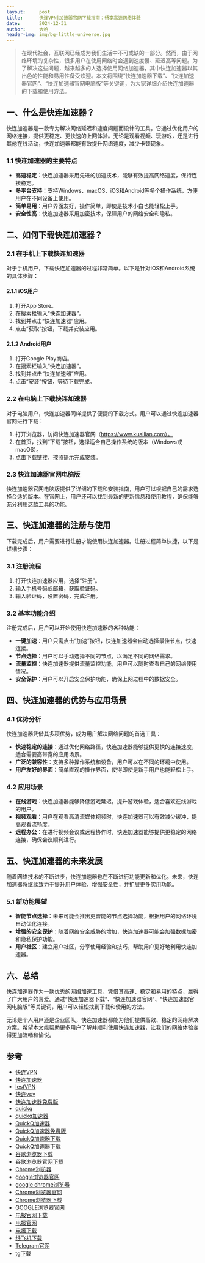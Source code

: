 ```yaml
---
layout:     post
title:      快连VPN|加速器官网下载指南：畅享高速网络体验
date:       2024-12-31
author:     大哈
header-img: img/bg-little-universe.jpg
---
```


>在现代社会，互联网已经成为我们生活中不可或缺的一部分。然而，由于网络环境的复杂性，很多用户在使用网络时会遇到速度慢、延迟高等问题。为了解决这些问题，越来越多的人选择使用网络加速器，其中快连加速器以其出色的性能和易用性备受欢迎。本文将围绕“快连加速器下载”、“快连加速器官网”、“快连加速器官网电脑版”等关键词，为大家详细介绍快连加速器的下载和使用方法。

## 一、什么是快连加速器？

快连加速器是一款专为解决网络延迟和速度问题而设计的工具。它通过优化用户的网络连接，提供更稳定、更快速的上网体验。无论是观看视频、玩游戏，还是进行其他在线活动，快连加速器都能有效提升网络速度，减少卡顿现象。

### 1.1 快连加速器的主要特点

- **高速稳定**：快连加速器采用先进的加速技术，能够有效提高网络速度，保持连接稳定。
- **多平台支持**：支持Windows、macOS、iOS和Android等多个操作系统，方便用户在不同设备上使用。
- **简单易用**：用户界面友好，操作简单，即使是技术小白也能轻松上手。
- **安全性高**：快连加速器采用加密技术，保障用户的网络安全和隐私。

## 二、如何下载快连加速器？

### 2.1 在手机上下载快连加速器

对于手机用户，下载快连加速器的过程非常简单。以下是针对iOS和Android系统的具体步骤：

#### 2.1.1 iOS用户

1. 打开App Store。
2. 在搜索栏输入“快连加速器”。
3. 找到并点击“快连加速器”应用。
4. 点击“获取”按钮，下载并安装应用。

#### 2.1.2 Android用户

1. 打开Google Play商店。
2. 在搜索栏输入“快连加速器”。
3. 找到并点击“快连加速器”应用。
4. 点击“安装”按钮，等待下载完成。

### 2.2 在电脑上下载快连加速器

对于电脑用户，快连加速器同样提供了便捷的下载方式。用户可以通过快连加速器官网进行下载：

1. 打开浏览器，访问快连加速器官网（https://www.kuailian.com）。
2. 在首页，找到“下载”按钮，选择适合自己操作系统的版本（Windows或macOS）。
3. 点击下载链接，按照提示完成安装。

### 2.3 快连加速器官网电脑版

快连加速器官网电脑版提供了详细的下载和安装指南，用户可以根据自己的需求选择合适的版本。在官网上，用户还可以找到最新的更新信息和使用教程，确保能够充分利用这款工具的功能。

## 三、快连加速器的注册与使用

下载完成后，用户需要进行注册才能使用快连加速器。注册过程简单快捷，以下是详细步骤：

### 3.1 注册流程

1. 打开快连加速器应用，选择“注册”。
2. 输入手机号码或邮箱，获取验证码。
3. 输入验证码，设置密码，完成注册。

### 3.2 基本功能介绍

注册完成后，用户可以开始使用快连加速器的各种功能：

- **一键加速**：用户只需点击“加速”按钮，快连加速器会自动选择最佳节点，快速连接。
- **节点选择**：用户可以手动选择不同的节点，以满足不同的网络需求。
- **流量监控**：快连加速器提供流量监控功能，用户可以随时查看自己的网络使用情况。
- **安全保护**：用户可以开启安全保护功能，确保上网过程中的数据安全。

## 四、快连加速器的优势与应用场景

### 4.1 优势分析

快连加速器凭借其多项优势，成为用户解决网络问题的首选工具：

- **快速稳定的连接**：通过优化网络路径，快连加速器能够提供更快的连接速度，适合需要高带宽的应用场景。
- **广泛的兼容性**：支持多种操作系统和设备，用户可以在不同的环境中使用。
- **用户友好的界面**：简单直观的操作界面，使得即使是新手用户也能轻松上手。

### 4.2 应用场景

- **在线游戏**：快连加速器能够降低游戏延迟，提升游戏体验，适合喜欢在线游戏的用户。
- **视频观看**：用户在观看高清流媒体视频时，快连加速器可以有效减少缓冲，提高观看流畅度。
- **远程办公**：在进行视频会议或远程协作时，快连加速器能够提供更稳定的网络连接，确保会议顺利进行。

## 五、快连加速器的未来发展

随着网络技术的不断进步，快连加速器也在不断进行功能更新和优化。未来，快连加速器将继续致力于提升用户体验，增强安全性，并扩展更多实用功能。

### 5.1 新功能展望

- **智能节点选择**：未来可能会推出更智能的节点选择功能，根据用户的网络环境自动优化连接。
- **增强的安全保护**：随着网络安全威胁的增加，快连加速器可能会加强数据加密和隐私保护功能。
- **用户社区**：建立用户社区，分享使用经验和技巧，帮助用户更好地利用快连加速器。

## 六、总结

快连加速器作为一款优秀的网络加速工具，凭借其高速、稳定和易用的特点，赢得了广大用户的喜爱。通过“快连加速器下载”、“快连加速器官网”、“快连加速器官网电脑版”等关键词，用户可以轻松找到下载和使用的方法。

无论是个人用户还是企业团队，快连加速器都能为他们提供高效、稳定的网络解决方案。希望本文能帮助更多用户了解并顺利使用快连加速器，让我们的网络体验变得更加流畅和愉悦。

## 参考

- [快连VPN](http://qyzbq.com)
- [快连加速器](http://yzqvu.com)
- [lestVPN](http://drbxi.com)
- [快连vpv](http://xkzvn.com)
- [快连加速器免费版](http://uulmr.com)
- [quickq](http://eslbn.com)
- [quickq加速器](http://gvjqh.com)
- [QuickQ加速器](http://rmype.com)
- [QuickQ加速器免费版](http://kzddz.com)
- [QuickQ加速器下载](http://jvlql.com)
- [QuickQ加速器下载](http://opcxp.com)
- [谷歌浏览器下载](http://nuktl.com)
- [谷歌浏览器官网下载](http://hpvoe.com)
- [Chrome浏览器](http://ubwma.com)
- [google浏览器官网](http://oyqdu.com)
- [google chrome浏览器](http://mzrya.com)
- [Chrome浏览器官网](http://ovrpt.com)
- [Chrome浏览器下载](http://ujaab.com)
- [GOOGLE浏览器官网](http://nfnlo.com)
- [电报官网下载](http://ezxwz.com)
- [电报官网](http://wofcd.com)
- [电报下载](http://cwaoz.com)
- [纸飞机下载](http://zejwo.com)
- [Telegram官网](http://nqnuk.com)
- [tg下载](http://obwwt.com)
